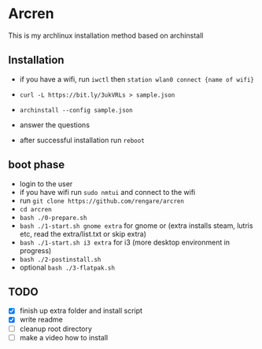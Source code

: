 # Arcren

This is my archlinux installation method based on archinstall


## Installation
- if you have a wifi, run `iwctl` then `station wlan0 connect {name of wifi}`

- `curl -L https://bit.ly/3ukVRLs > sample.json`
- `archinstall --config sample.json`
- answer the questions
- after successful installation run `reboot`

## boot phase
- login to the user
- if you have wifi run `sudo nmtui` and connect to the wifi
- run `git clone https://github.com/rengare/arcren`
- `cd arcren`
- `bash ./0-prepare.sh`
- `bash ./1-start.sh gnome extra` for gnome or (extra installs steam, lutris etc, read the extra/list.txt or skip extra)
- `bash ./1-start.sh i3 extra` for i3 (more desktop environment in progress) 
- `bash ./2-postinstall.sh`
- optional `bash ./3-flatpak.sh`


## TODO

- [x] finish up extra folder and install script
- [x] write readme
- [ ] cleanup root directory 
- [ ] make a video how to install
